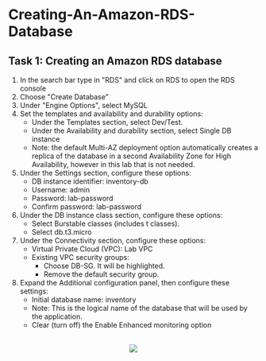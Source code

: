 # Creating-An-Amazon-RDS-Database

<h2>Task 1: Creating an Amazon RDS database </h2>

1. In the search bar type in "RDS" and click on RDS to open the RDS console
2. Choose "Create Database"
3. Under "Engine Options", select MySQL
4. Set the templates and availability and durability options:
    - Under the Templates section, select  Dev/Test.
    - Under the Availability and durability section, select   Single DB instance
    - Note: the default Multi-AZ deployment option automatically creates a replica of the database in a second Availability Zone for High Availability, however in this lab that is not needed.
5. Under the Settings section, configure these options:
    - DB instance identifier: inventory-db
    - Username: admin
    - Password: lab-password
    - Confirm password: lab-password
6. Under the DB instance class section, configure these options:
    - Select Burstable classes (includes t classes).
    - Select db.t3.micro
7. Under the Connectivity section, configure these options: 
    - Virtual Private Cloud (VPC): Lab VPC
    - Existing VPC security groups: 
      - Choose DB-SG. It will be highlighted.
      - Remove the default security group.
 8. Expand the Additional configuration panel, then configure these settings:
    - Initial database name: inventory
    - Note: This is the logical name of the database that will be used by the application.
    - Clear (turn off) the Enable Enhanced monitoring option





<p align="center">
<br/>
<img src="https://i.imgur.com/V97GtNn.png"/>
